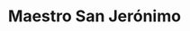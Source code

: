 ---
title: "Maestro San Jerónimo"
url: /san-jeronimo/maestro-san-jeronimo/
shop: hágalo usted mismo
---